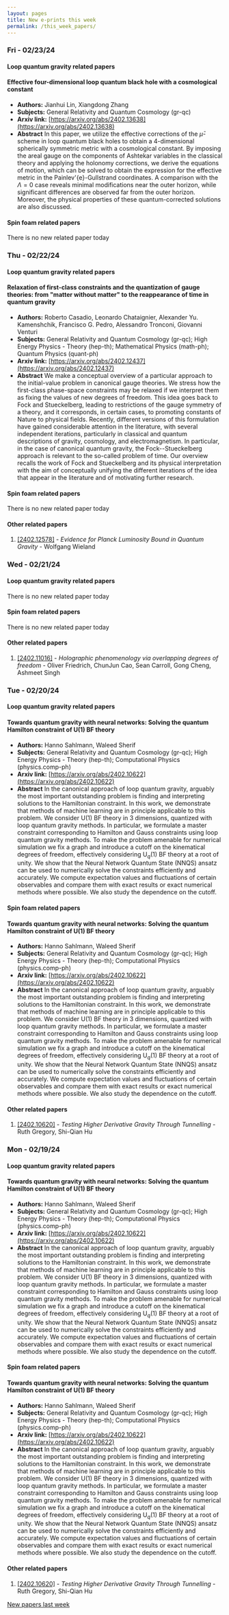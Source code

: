 ```yaml
---
layout: pages
title: New e-prints this week
permalink: /this_week_papers/
---
```




### Fri - 02/23/24

#### Loop quantum gravity related papers

#### **Effective four-dimensional loop quantum black hole with a cosmological  constant**
 - **Authors:** Jianhui Lin, Xiangdong Zhang
 - **Subjects:** General Relativity and Quantum Cosmology (gr-qc)
 - **Arxiv link:** [https://arxiv.org/abs/2402.13638](https://arxiv.org/abs/2402.13638)
 - **Abstract**
 In this paper, we utilize the effective corrections of the $\bar{\mu}$-scheme in loop quantum black holes to obtain a 4-dimensional spherically symmetric metric with a cosmological constant. By imposing the areal gauge on the components of Ashtekar variables in the classical theory and applying the holonomy corrections, we derive the equations of motion, which can be solved to obtain the expression for the effective metric in the Painlev\'{e}-Gullstrand coordinates. A comparison with the $\Lambda=0$ case reveals minimal modifications near the outer horizon, while significant differences are observed far from the outer horizon. Moreover, the physical properties of these quantum-corrected solutions are also discussed. 

#### Spin foam related papers

There is no new related paper today 

### Thu - 02/22/24

#### Loop quantum gravity related papers

#### **Relaxation of first-class constraints and the quantization of gauge  theories: from "matter without matter" to the reappearance of time in quantum  gravity**
 - **Authors:** Roberto Casadio, Leonardo Chataignier, Alexander Yu. Kamenshchik, Francisco G. Pedro, Alessandro Tronconi, Giovanni Venturi
 - **Subjects:** General Relativity and Quantum Cosmology (gr-qc); High Energy Physics - Theory (hep-th); Mathematical Physics (math-ph); Quantum Physics (quant-ph)
 - **Arxiv link:** [https://arxiv.org/abs/2402.12437](https://arxiv.org/abs/2402.12437)
 - **Abstract**
 We make a conceptual overview of a particular approach to the initial-value problem in canonical gauge theories. We stress how the first-class phase-space constraints may be relaxed if we interpret them as fixing the values of new degrees of freedom. This idea goes back to Fock and Stueckelberg, leading to restrictions of the gauge symmetry of a theory, and it corresponds, in certain cases, to promoting constants of Nature to physical fields. Recently, different versions of this formulation have gained considerable attention in the literature, with several independent iterations, particularly in classical and quantum descriptions of gravity, cosmology, and electromagnetism. In particular, in the case of canonical quantum gravity, the Fock--Stueckelberg approach is relevant to the so-called problem of time. Our overview recalls the work of Fock and Stueckelberg and its physical interpretation with the aim of conceptually unifying the different iterations of the idea that appear in the literature and of motivating further research. 

#### Spin foam related papers

There is no new related paper today 



#### Other related papers

1. [[2402.12578]](https://arxiv.org/abs/2402.12578) - *Evidence for Planck Luminosity Bound in Quantum Gravity* - Wolfgang Wieland



### Wed - 02/21/24

#### Loop quantum gravity related papers

There is no new related paper today 

#### Spin foam related papers

There is no new related paper today 



#### Other related papers

1. [[2402.11016]](https://arxiv.org/abs/2402.11016) - *Holographic phenomenology via overlapping degrees of freedom* - Oliver Friedrich, ChunJun Cao, Sean Carroll, Gong Cheng, Ashmeet Singh



### Tue - 02/20/24

#### Loop quantum gravity related papers

#### **Towards quantum gravity with neural networks: Solving the quantum  Hamilton constraint of U(1) BF theory**
 - **Authors:** Hanno Sahlmann, Waleed Sherif
 - **Subjects:** General Relativity and Quantum Cosmology (gr-qc); High Energy Physics - Theory (hep-th); Computational Physics (physics.comp-ph)
 - **Arxiv link:** [https://arxiv.org/abs/2402.10622](https://arxiv.org/abs/2402.10622)
 - **Abstract**
 In the canonical approach of loop quantum gravity, arguably the most important outstanding problem is finding and interpreting solutions to the Hamiltonian constraint. In this work, we demonstrate that methods of machine learning are in principle applicable to this problem. We consider U(1) BF theory in 3 dimensions, quantized with loop quantum gravity methods. In particular, we formulate a master constraint corresponding to Hamilton and Gauss constraints using loop quantum gravity methods. To make the problem amenable for numerical simulation we fix a graph and introduce a cutoff on the kinematical degrees of freedom, effectively considering U$_q$(1) BF theory at a root of unity. We show that the Neural Network Quantum State (NNQS) ansatz can be used to numerically solve the constraints efficiently and accurately. We compute expectation values and fluctuations of certain observables and compare them with exact results or exact numerical methods where possible. We also study the dependence on the cutoff. 

#### Spin foam related papers

#### **Towards quantum gravity with neural networks: Solving the quantum  Hamilton constraint of U(1) BF theory**
 - **Authors:** Hanno Sahlmann, Waleed Sherif
 - **Subjects:** General Relativity and Quantum Cosmology (gr-qc); High Energy Physics - Theory (hep-th); Computational Physics (physics.comp-ph)
 - **Arxiv link:** [https://arxiv.org/abs/2402.10622](https://arxiv.org/abs/2402.10622)
 - **Abstract**
 In the canonical approach of loop quantum gravity, arguably the most important outstanding problem is finding and interpreting solutions to the Hamiltonian constraint. In this work, we demonstrate that methods of machine learning are in principle applicable to this problem. We consider U(1) BF theory in 3 dimensions, quantized with loop quantum gravity methods. In particular, we formulate a master constraint corresponding to Hamilton and Gauss constraints using loop quantum gravity methods. To make the problem amenable for numerical simulation we fix a graph and introduce a cutoff on the kinematical degrees of freedom, effectively considering U$_q$(1) BF theory at a root of unity. We show that the Neural Network Quantum State (NNQS) ansatz can be used to numerically solve the constraints efficiently and accurately. We compute expectation values and fluctuations of certain observables and compare them with exact results or exact numerical methods where possible. We also study the dependence on the cutoff. 



#### Other related papers

1. [[2402.10620]](https://arxiv.org/abs/2402.10620) - *Testing Higher Derivative Gravity Through Tunnelling* - Ruth Gregory, Shi-Qian Hu



### Mon - 02/19/24

#### Loop quantum gravity related papers

#### **Towards quantum gravity with neural networks: Solving the quantum  Hamilton constraint of U(1) BF theory**
 - **Authors:** Hanno Sahlmann, Waleed Sherif
 - **Subjects:** General Relativity and Quantum Cosmology (gr-qc); High Energy Physics - Theory (hep-th); Computational Physics (physics.comp-ph)
 - **Arxiv link:** [https://arxiv.org/abs/2402.10622](https://arxiv.org/abs/2402.10622)
 - **Abstract**
 In the canonical approach of loop quantum gravity, arguably the most important outstanding problem is finding and interpreting solutions to the Hamiltonian constraint. In this work, we demonstrate that methods of machine learning are in principle applicable to this problem. We consider U(1) BF theory in 3 dimensions, quantized with loop quantum gravity methods. In particular, we formulate a master constraint corresponding to Hamilton and Gauss constraints using loop quantum gravity methods. To make the problem amenable for numerical simulation we fix a graph and introduce a cutoff on the kinematical degrees of freedom, effectively considering U$_q$(1) BF theory at a root of unity. We show that the Neural Network Quantum State (NNQS) ansatz can be used to numerically solve the constraints efficiently and accurately. We compute expectation values and fluctuations of certain observables and compare them with exact results or exact numerical methods where possible. We also study the dependence on the cutoff. 

#### Spin foam related papers

#### **Towards quantum gravity with neural networks: Solving the quantum  Hamilton constraint of U(1) BF theory**
 - **Authors:** Hanno Sahlmann, Waleed Sherif
 - **Subjects:** General Relativity and Quantum Cosmology (gr-qc); High Energy Physics - Theory (hep-th); Computational Physics (physics.comp-ph)
 - **Arxiv link:** [https://arxiv.org/abs/2402.10622](https://arxiv.org/abs/2402.10622)
 - **Abstract**
 In the canonical approach of loop quantum gravity, arguably the most important outstanding problem is finding and interpreting solutions to the Hamiltonian constraint. In this work, we demonstrate that methods of machine learning are in principle applicable to this problem. We consider U(1) BF theory in 3 dimensions, quantized with loop quantum gravity methods. In particular, we formulate a master constraint corresponding to Hamilton and Gauss constraints using loop quantum gravity methods. To make the problem amenable for numerical simulation we fix a graph and introduce a cutoff on the kinematical degrees of freedom, effectively considering U$_q$(1) BF theory at a root of unity. We show that the Neural Network Quantum State (NNQS) ansatz can be used to numerically solve the constraints efficiently and accurately. We compute expectation values and fluctuations of certain observables and compare them with exact results or exact numerical methods where possible. We also study the dependence on the cutoff. 



#### Other related papers

1. [[2402.10620]](https://arxiv.org/abs/2402.10620) - *Testing Higher Derivative Gravity Through Tunnelling* - Ruth Gregory, Shi-Qian Hu






[New papers last week]({{site.url}}/archived/weekly/pre-prints/2024/02/19/archived_weekly_papers.html)